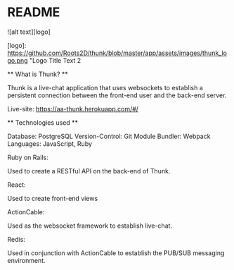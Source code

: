 # README

![alt text][logo]

[logo]: https://github.com/Roots2D/thunk/blob/master/app/assets/images/thunk_logo.png "Logo Title Text 2

** What is Thunk? **

  Thunk is a live-chat application that uses websockets to establish
  a persistent connection between the front-end user and the back-end server.

Live-site: https://aa-thunk.herokuapp.com/#/

** Technologies used **

Database: PostgreSQL
Version-Control:  Git
Module Bundler: Webpack
Languages: JavaScript, Ruby

Ruby on Rails:

  Used to create a RESTful API on the back-end of Thunk.

React:

  Used to create front-end views

ActionCable:

  Used as the websocket framework to establish live-chat.

Redis:

  Used in conjunction with ActionCable to establish the PUB/SUB
  messaging environment.
